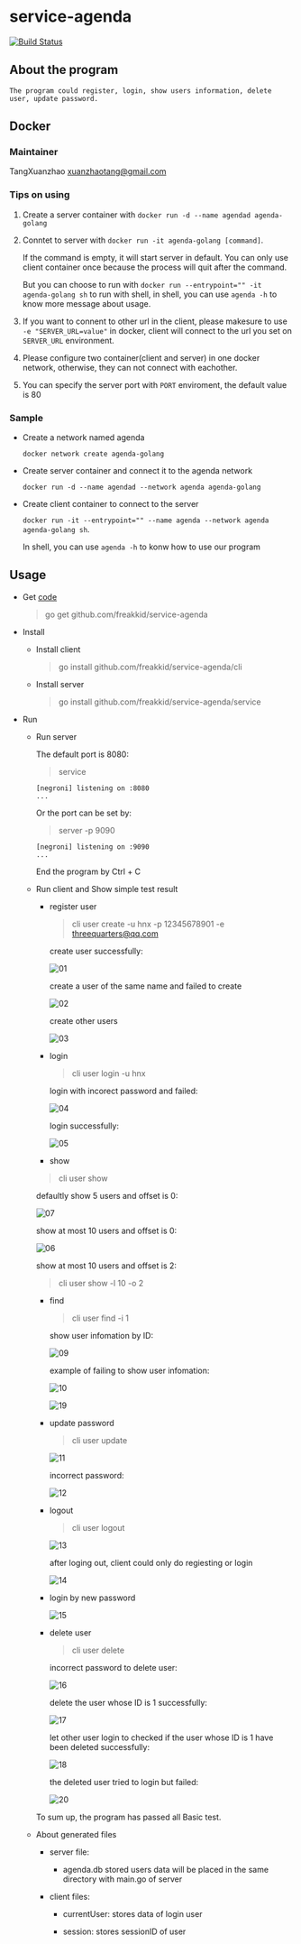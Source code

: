 # service-agenda

[![Build Status](https://travis-ci.org/freakkid/service-agenda.svg?branch=master)](https://travis-ci.org/freakkid/service-agenda)


## About the program

    The program could register, login, show users information, delete user, update password.

## Docker

### Maintainer

TangXuanzhao xuanzhaotang@gmail.com

### Tips on using

1. 
    Create a server container with `docker run -d --name agendad agenda-golang`

2. 
    Conntet to server with `docker run -it agenda-golang [command]`.
    
    If the command is empty, it will start server in default. You can only use client container once because the process will quit after the command.

    But you can choose to run with `docker run --entrypoint="" -it agenda-golang sh` to run with shell, in shell, you can use `agenda -h` to know more message about usage.

3. 
    If you want to connent to other url in the client, please makesure to use `-e "SERVER_URL=value"` in docker, client will connect to the url you set on `SERVER_URL` environment.

4. 
    Please configure two container(client and server) in one docker network, otherwise, they can not connect with eachother.

5. 
    You can specify the server port with `PORT` enviroment, the default value is 80


### Sample

- Create a network named agenda

    `docker network create agenda-golang`

- Create server container and connect it to the agenda network
    
    `docker run -d --name agendad --network agenda agenda-golang`
    
- Create client container to connect to the server
    
    `docker run -it --entrypoint="" --name agenda --network agenda agenda-golang sh`.
    
    In shell, you can use `agenda -h` to konw how to use our program

## Usage

* Get [code](https://github.com/freakkid/service-agenda)

    > go get github.com/freakkid/service-agenda

* Install

    + Install client

        > go install github.com/freakkid/service-agenda/cli
    
    + Install server

        > go install github.com/freakkid/service-agenda/service

* Run
    
    + Run server

        The default port is 8080:

        > service

        ```
        [negroni] listening on :8080
        ...
        ```

        Or the port can be set by:

        > server -p 9090

        ```
        [negroni] listening on :9090
        ...
        ```

        End the program by Ctrl + C


    + Run client and Show simple test result

        - register user

            > cli user create -u hnx -p 12345678901 -e threequarters@qq.com

            create user successfully:

            ![01](images/01.png)

            create a user of the same name and failed to create

            ![02](images/02.png)

            create other users

            ![03](images/03.png)

        - login
        
            > cli user login -u hnx

            login with incorect password and failed:

            ![04](images/04.png)

            login successfully:

            ![05](images/05.png)
        
        - show
        
        > cli user show

        defaultly show 5 users and offset is 0:

        ![07](images/07.png)

        show at most 10 users and offset is 0:

        ![06](images/06.png)

        show at most 10 users and offset is 2:

        >  cli user show -l 10 -o 2


        - find
        
            >  cli user find -i 1

            show user infomation by ID:

            ![09](images/09.png)

            example of failing to show user infomation:

            ![10](images/10.png)

            ![19](images/19.png)
           
        - update password
            
            > cli user update

            ![11](images/11.png)

            incorrect password:

            ![12](images/12.png)

        - logout
        
            > cli user logout
            
            ![13](images/13.png)

            after loging out, client could only do regiesting or login

            ![14](images/14.png)

        - login by new password
            
            ![15](images/15.png)

        - delete user

            > cli user delete

            incorrect password to delete user:

            ![16](images/16.png)

            delete the user whose ID is 1 successfully:

            ![17](images/17.png)

            let other user login to checked if the user whose ID is 1 have been deleted successfully:

            ![18](images/18.png)

            the deleted user tried to login but failed:

            ![20](images/20.png)

        To sum up, the program has passed all Basic test.

    * About generated files
        
        - server file:

            + agenda.db stored users data will be placed in the same directory with main.go of server

        - client files:

            + currentUser: stores data of login user

            + session: stores sessionID of user